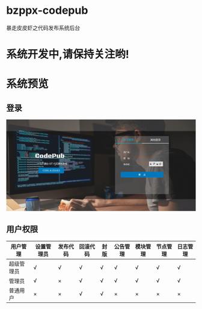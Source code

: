 # bzppx-codepub
暴走皮皮虾之代码发布系统后台

# 系统开发中,请保持关注哟!

# 系统预览
## 登录
![login](/docs/guide_res/images/login.png)

## 用户权限

| 用户管理 | 设置管理员 | 发布代码 | 回滚代码 | 封版 | 公告管理 | 模块管理 | 节点管理 | 日志管理
| ------ | ------ | ------ | ------ | ------ | ------ | ------ | ------ | ------ |
| 超级管理员 | √ | √ | √ | √ | √ | √  | √ | √ | √
| 管理员 | √ | × | √ | √ | √ | √ | √  | √ | √ | √
| 普通用户 | × | × | √ | √ | × | × | × | × | ×